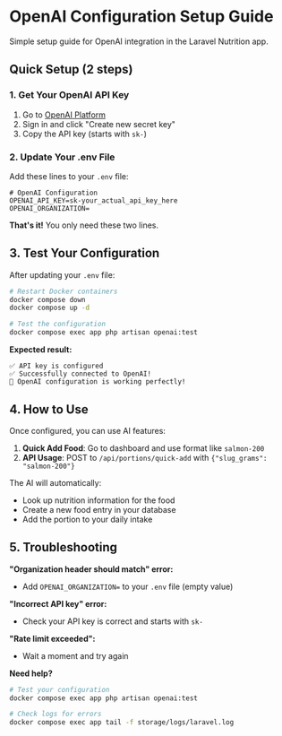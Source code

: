 # OpenAI Configuration Setup Guide

Simple setup guide for OpenAI integration in the Laravel Nutrition app.

## Quick Setup (2 steps)

### 1. Get Your OpenAI API Key
1. Go to [OpenAI Platform](https://platform.openai.com/account/api-keys)
2. Sign in and click "Create new secret key"
3. Copy the API key (starts with `sk-`)

### 2. Update Your .env File
Add these lines to your `.env` file:

```env
# OpenAI Configuration
OPENAI_API_KEY=sk-your_actual_api_key_here
OPENAI_ORGANIZATION=
```

**That's it!** You only need these two lines.

## 3. Test Your Configuration

After updating your `.env` file:

```bash
# Restart Docker containers
docker compose down
docker compose up -d

# Test the configuration
docker compose exec app php artisan openai:test
```

**Expected result:**
```
✅ API key is configured
✅ Successfully connected to OpenAI!
🎉 OpenAI configuration is working perfectly!
```

## 4. How to Use

Once configured, you can use AI features:

1. **Quick Add Food**: Go to dashboard and use format like `salmon-200`
2. **API Usage**: POST to `/api/portions/quick-add` with `{"slug_grams": "salmon-200"}`

The AI will automatically:
- Look up nutrition information for the food
- Create a new food entry in your database
- Add the portion to your daily intake

## 5. Troubleshooting

**"Organization header should match" error:**
- Add `OPENAI_ORGANIZATION=` to your `.env` file (empty value)

**"Incorrect API key" error:**
- Check your API key is correct and starts with `sk-`

**"Rate limit exceeded":**
- Wait a moment and try again

**Need help?**
```bash
# Test your configuration
docker compose exec app php artisan openai:test

# Check logs for errors
docker compose exec app tail -f storage/logs/laravel.log
```
